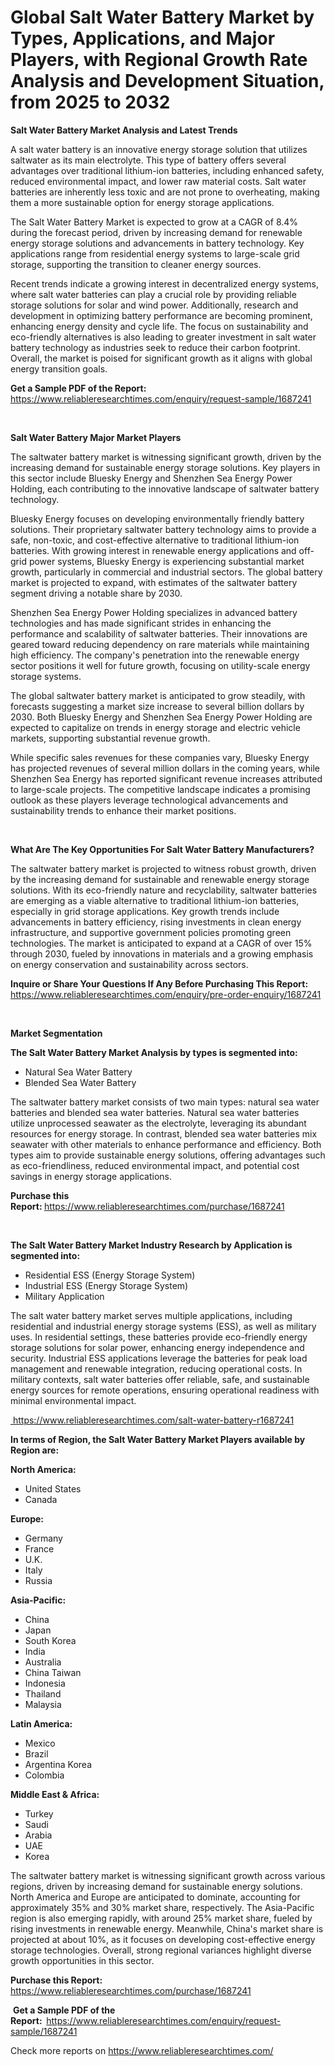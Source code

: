 <p><h1>Global Salt Water Battery Market by Types, Applications, and Major Players, with Regional Growth Rate Analysis and Development Situation, from 2025 to 2032</h1></p><p><strong>Salt Water Battery Market Analysis and Latest Trends</strong></p>
<p><p>A salt water battery is an innovative energy storage solution that utilizes saltwater as its main electrolyte. This type of battery offers several advantages over traditional lithium-ion batteries, including enhanced safety, reduced environmental impact, and lower raw material costs. Salt water batteries are inherently less toxic and are not prone to overheating, making them a more sustainable option for energy storage applications.</p><p>The Salt Water Battery Market is expected to grow at a CAGR of 8.4% during the forecast period, driven by increasing demand for renewable energy storage solutions and advancements in battery technology. Key applications range from residential energy systems to large-scale grid storage, supporting the transition to cleaner energy sources. </p><p>Recent trends indicate a growing interest in decentralized energy systems, where salt water batteries can play a crucial role by providing reliable storage solutions for solar and wind power. Additionally, research and development in optimizing battery performance are becoming prominent, enhancing energy density and cycle life. The focus on sustainability and eco-friendly alternatives is also leading to greater investment in salt water battery technology as industries seek to reduce their carbon footprint. Overall, the market is poised for significant growth as it aligns with global energy transition goals.</p></p>
<p><strong>Get a Sample PDF of the Report:&nbsp;</strong> <a href="https://www.reliableresearchtimes.com/enquiry/request-sample/1687241?utm_campaign=3518&utm_medium=2&utm_source=Github&utm_content=ia&utm_term=26032025&utm_id=salt-water-battery">https://www.reliableresearchtimes.com/enquiry/request-sample/1687241</a></p>
<p>&nbsp;</p>
<p><strong>Salt Water Battery Major Market Players</strong></p>
<p><p>The saltwater battery market is witnessing significant growth, driven by the increasing demand for sustainable energy storage solutions. Key players in this sector include Bluesky Energy and Shenzhen Sea Energy Power Holding, each contributing to the innovative landscape of saltwater battery technology.</p><p>Bluesky Energy focuses on developing environmentally friendly battery solutions. Their proprietary saltwater battery technology aims to provide a safe, non-toxic, and cost-effective alternative to traditional lithium-ion batteries. With growing interest in renewable energy applications and off-grid power systems, Bluesky Energy is experiencing substantial market growth, particularly in commercial and industrial sectors. The global battery market is projected to expand, with estimates of the saltwater battery segment driving a notable share by 2030.</p><p>Shenzhen Sea Energy Power Holding specializes in advanced battery technologies and has made significant strides in enhancing the performance and scalability of saltwater batteries. Their innovations are geared toward reducing dependency on rare materials while maintaining high efficiency. The company's penetration into the renewable energy sector positions it well for future growth, focusing on utility-scale energy storage systems.</p><p>The global saltwater battery market is anticipated to grow steadily, with forecasts suggesting a market size increase to several billion dollars by 2030. Both Bluesky Energy and Shenzhen Sea Energy Power Holding are expected to capitalize on trends in energy storage and electric vehicle markets, supporting substantial revenue growth.</p><p>While specific sales revenues for these companies vary, Bluesky Energy has projected revenues of several million dollars in the coming years, while Shenzhen Sea Energy has reported significant revenue increases attributed to large-scale projects. The competitive landscape indicates a promising outlook as these players leverage technological advancements and sustainability trends to enhance their market positions.</p></p>
<p>&nbsp;</p>
<p><strong>What Are The Key Opportunities For Salt Water Battery Manufacturers?</strong></p>
<p><p>The saltwater battery market is projected to witness robust growth, driven by the increasing demand for sustainable and renewable energy storage solutions. With its eco-friendly nature and recyclability, saltwater batteries are emerging as a viable alternative to traditional lithium-ion batteries, especially in grid storage applications. Key growth trends include advancements in battery efficiency, rising investments in clean energy infrastructure, and supportive government policies promoting green technologies. The market is anticipated to expand at a CAGR of over 15% through 2030, fueled by innovations in materials and a growing emphasis on energy conservation and sustainability across sectors.</p></p>
<p><strong>Inquire or Share Your Questions If Any Before Purchasing This Report:</strong> <a href="https://www.reliableresearchtimes.com/enquiry/pre-order-enquiry/1687241?utm_campaign=3518&utm_medium=2&utm_source=Github&utm_content=ia&utm_term=26032025&utm_id=salt-water-battery">https://www.reliableresearchtimes.com/enquiry/pre-order-enquiry/1687241</a></p>
<p>&nbsp;</p>
<p><strong>Market Segmentation</strong></p>
<p><strong>The Salt Water Battery Market Analysis by types is segmented into:</strong></p>
<p><ul><li>Natural Sea Water Battery</li><li>Blended Sea Water Battery</li></ul></p>
<p><p>The saltwater battery market consists of two main types: natural sea water batteries and blended sea water batteries. Natural sea water batteries utilize unprocessed seawater as the electrolyte, leveraging its abundant resources for energy storage. In contrast, blended sea water batteries mix seawater with other materials to enhance performance and efficiency. Both types aim to provide sustainable energy solutions, offering advantages such as eco-friendliness, reduced environmental impact, and potential cost savings in energy storage applications.</p></p>
<p><strong>Purchase this Report:&nbsp;</strong><a href="https://www.reliableresearchtimes.com/purchase/1687241?utm_campaign=3518&utm_medium=2&utm_source=Github&utm_content=ia&utm_term=26032025&utm_id=salt-water-battery">https://www.reliableresearchtimes.com/purchase/1687241</a></p>
<p>&nbsp;</p>
<p><strong>The Salt Water Battery Market Industry Research by Application is segmented into:</strong></p>
<p><ul><li>Residential ESS (Energy Storage System)</li><li>Industrial ESS (Energy Storage System)</li><li>Military Application</li></ul></p>
<p><p>The salt water battery market serves multiple applications, including residential and industrial energy storage systems (ESS), as well as military uses. In residential settings, these batteries provide eco-friendly energy storage solutions for solar power, enhancing energy independence and security. Industrial ESS applications leverage the batteries for peak load management and renewable integration, reducing operational costs. In military contexts, salt water batteries offer reliable, safe, and sustainable energy sources for remote operations, ensuring operational readiness with minimal environmental impact.</p></p>
<p><a href="https://www.reliableresearchtimes.com/salt-water-battery-r1687241?utm_campaign=3518&utm_medium=2&utm_source=Github&utm_content=ia&utm_term=26032025&utm_id=salt-water-battery">&nbsp;https://www.reliableresearchtimes.com/salt-water-battery-r1687241</a></p>
<p><strong>In terms of Region, the Salt Water Battery Market Players available by Region are:</strong></p>
<p>
    <p> <strong> North America: </strong>
        <ul>
            <li>United States</li>
            <li>Canada</li>
        </ul>
        </p> 
    <p> <strong> Europe: </strong>
        <ul>
            <li>Germany</li>
            <li>France</li>
            <li>U.K.</li>
            <li>Italy</li>
            <li>Russia</li>
        </ul>
        </p> 
    <p> <strong> Asia-Pacific: </strong>
        <ul>
            <li>China</li>
            <li>Japan</li>
            <li>South Korea</li>
            <li>India</li>
            <li>Australia</li>
            <li>China Taiwan</li>
            <li>Indonesia</li>
            <li>Thailand</li>
            <li>Malaysia</li>
        </ul>
        </p> 
    <p> <strong> Latin America: </strong>
        <ul>
            <li>Mexico</li>
            <li>Brazil</li>
            <li>Argentina Korea</li>
            <li>Colombia</li>
        </ul>
        </p> 
    <p> <strong> Middle East & Africa: </strong>
        <ul>
            <li>Turkey</li>
            <li>Saudi</li>
            <li>Arabia</li>
            <li>UAE</li>
            <li>Korea</li>
        </ul>
    </p>
    </p>
<p><p>The saltwater battery market is witnessing significant growth across various regions, driven by increasing demand for sustainable energy solutions. North America and Europe are anticipated to dominate, accounting for approximately 35% and 30% market share, respectively. The Asia-Pacific region is also emerging rapidly, with around 25% market share, fueled by rising investments in renewable energy. Meanwhile, China's market share is projected at about 10%, as it focuses on developing cost-effective energy storage technologies. Overall, strong regional variances highlight diverse growth opportunities in this sector.</p></p>
<p><strong>Purchase this Report: </strong><a href="https://www.reliableresearchtimes.com/purchase/1687241?utm_campaign=3518&utm_medium=2&utm_source=Github&utm_content=ia&utm_term=26032025&utm_id=salt-water-battery">https://www.reliableresearchtimes.com/purchase/1687241</a></p>
<p>&nbsp;<strong>Get a Sample PDF of the Report:&nbsp;&nbsp;</strong><a href="https://www.reliableresearchtimes.com/enquiry/request-sample/1687241?utm_campaign=3518&utm_medium=2&utm_source=Github&utm_content=ia&utm_term=26032025&utm_id=salt-water-battery">https://www.reliableresearchtimes.com/enquiry/request-sample/1687241</a></p>
<p><strong></strong></p>
<p>Check more reports on <a href="https://www.reliableresearchtimes.com/?utm_campaign=3518&utm_medium=2&utm_source=Github&utm_content=ia&utm_term=26032025&utm_id=salt-water-battery">https://www.reliableresearchtimes.com/</a></p>